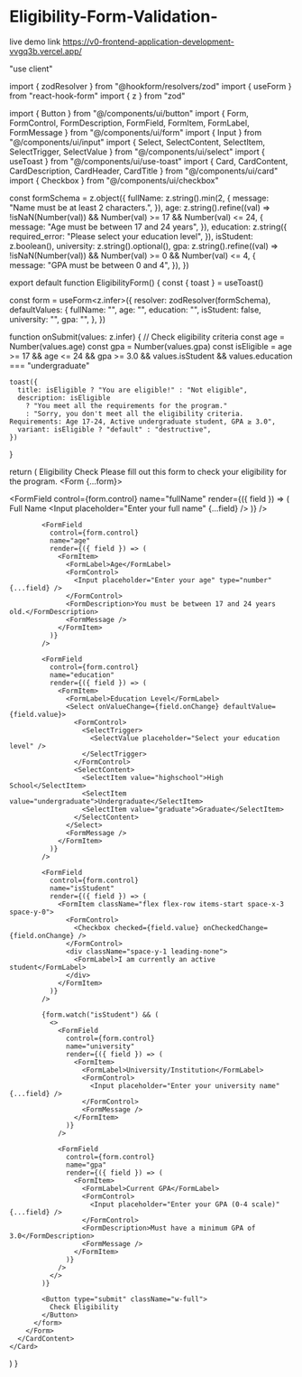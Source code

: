 # Eligibility-Form-Validation-
live demo link
https://v0-frontend-application-development-vvgq3b.vercel.app/


"use client"

import { zodResolver } from "@hookform/resolvers/zod"
import { useForm } from "react-hook-form"
import { z } from "zod"

import { Button } from "@/components/ui/button"
import { Form, FormControl, FormDescription, FormField, FormItem, FormLabel, FormMessage } from "@/components/ui/form"
import { Input } from "@/components/ui/input"
import { Select, SelectContent, SelectItem, SelectTrigger, SelectValue } from "@/components/ui/select"
import { useToast } from "@/components/ui/use-toast"
import { Card, CardContent, CardDescription, CardHeader, CardTitle } from "@/components/ui/card"
import { Checkbox } from "@/components/ui/checkbox"

const formSchema = z.object({
  fullName: z.string().min(2, {
    message: "Name must be at least 2 characters.",
  }),
  age: z.string().refine((val) => !isNaN(Number(val)) && Number(val) >= 17 && Number(val) <= 24, {
    message: "Age must be between 17 and 24 years",
  }),
  education: z.string({
    required_error: "Please select your education level",
  }),
  isStudent: z.boolean(),
  university: z.string().optional(),
  gpa: z.string().refine((val) => !isNaN(Number(val)) && Number(val) >= 0 && Number(val) <= 4, {
    message: "GPA must be between 0 and 4",
  }),
})

export default function EligibilityForm() {
  const { toast } = useToast()

  const form = useForm<z.infer<typeof formSchema>>({
    resolver: zodResolver(formSchema),
    defaultValues: {
      fullName: "",
      age: "",
      education: "",
      isStudent: false,
      university: "",
      gpa: "",
    },
  })

  function onSubmit(values: z.infer<typeof formSchema>) {
    // Check eligibility criteria
    const age = Number(values.age)
    const gpa = Number(values.gpa)
    const isEligible = age >= 17 && age <= 24 && gpa >= 3.0 && values.isStudent && values.education === "undergraduate"

    toast({
      title: isEligible ? "You are eligible!" : "Not eligible",
      description: isEligible
        ? "You meet all the requirements for the program."
        : "Sorry, you don't meet all the eligibility criteria. Requirements: Age 17-24, Active undergraduate student, GPA ≥ 3.0",
      variant: isEligible ? "default" : "destructive",
    })
  }

  return (
    <Card className="w-full max-w-2xl mx-auto">
      <CardHeader>
        <CardTitle>Eligibility Check</CardTitle>
        <CardDescription>Please fill out this form to check your eligibility for the program.</CardDescription>
      </CardHeader>
      <CardContent>
        <Form {...form}>
          <form onSubmit={form.handleSubmit(onSubmit)} className="space-y-6">
            <FormField
              control={form.control}
              name="fullName"
              render={({ field }) => (
                <FormItem>
                  <FormLabel>Full Name</FormLabel>
                  <FormControl>
                    <Input placeholder="Enter your full name" {...field} />
                  </FormControl>
                  <FormMessage />
                </FormItem>
              )}
            />

            <FormField
              control={form.control}
              name="age"
              render={({ field }) => (
                <FormItem>
                  <FormLabel>Age</FormLabel>
                  <FormControl>
                    <Input placeholder="Enter your age" type="number" {...field} />
                  </FormControl>
                  <FormDescription>You must be between 17 and 24 years old.</FormDescription>
                  <FormMessage />
                </FormItem>
              )}
            />

            <FormField
              control={form.control}
              name="education"
              render={({ field }) => (
                <FormItem>
                  <FormLabel>Education Level</FormLabel>
                  <Select onValueChange={field.onChange} defaultValue={field.value}>
                    <FormControl>
                      <SelectTrigger>
                        <SelectValue placeholder="Select your education level" />
                      </SelectTrigger>
                    </FormControl>
                    <SelectContent>
                      <SelectItem value="highschool">High School</SelectItem>
                      <SelectItem value="undergraduate">Undergraduate</SelectItem>
                      <SelectItem value="graduate">Graduate</SelectItem>
                    </SelectContent>
                  </Select>
                  <FormMessage />
                </FormItem>
              )}
            />

            <FormField
              control={form.control}
              name="isStudent"
              render={({ field }) => (
                <FormItem className="flex flex-row items-start space-x-3 space-y-0">
                  <FormControl>
                    <Checkbox checked={field.value} onCheckedChange={field.onChange} />
                  </FormControl>
                  <div className="space-y-1 leading-none">
                    <FormLabel>I am currently an active student</FormLabel>
                  </div>
                </FormItem>
              )}
            />

            {form.watch("isStudent") && (
              <>
                <FormField
                  control={form.control}
                  name="university"
                  render={({ field }) => (
                    <FormItem>
                      <FormLabel>University/Institution</FormLabel>
                      <FormControl>
                        <Input placeholder="Enter your university name" {...field} />
                      </FormControl>
                      <FormMessage />
                    </FormItem>
                  )}
                />

                <FormField
                  control={form.control}
                  name="gpa"
                  render={({ field }) => (
                    <FormItem>
                      <FormLabel>Current GPA</FormLabel>
                      <FormControl>
                        <Input placeholder="Enter your GPA (0-4 scale)" {...field} />
                      </FormControl>
                      <FormDescription>Must have a minimum GPA of 3.0</FormDescription>
                      <FormMessage />
                    </FormItem>
                  )}
                />
              </>
            )}

            <Button type="submit" className="w-full">
              Check Eligibility
            </Button>
          </form>
        </Form>
      </CardContent>
    </Card>
  )
}

